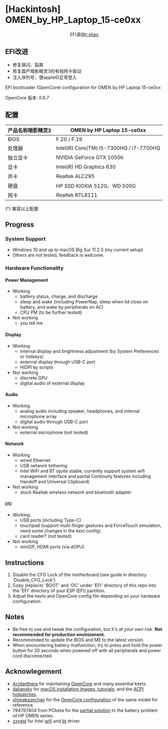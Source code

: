 # [Hackintosh] OMEN_by_HP_Laptop_15-ce0xx
<p><center>EFI源自<a href="https://github.com/t-shao">t-shao</a></center></p>

## EFI改进
- 修复屏闪、裂屏
- 修复国产暗影精灵3的有线网卡驱动
- 注入序列号，使appleID正常登入

EFI bootloader (OpenCore) configuration for OMEN by HP Laptop 15-ce0xx


OpenCore 版本: 0.6.7

## 配置
| 产品名称暗影精灵3 | OMEN by HP Laptop 15-ce0xx                |
| ----------------- | ----------------------------------------- |
| BIOS              | F.20 / F.19                               |
| 处理器            | Intel(R) Core(TM) i5-7300HQ / i7-7700HQ   |
| 独立显卡          | NVIDIA GeForce GTX 1050ti                 |
| 显卡              | Intel(R) HD Graphics 630                  |
| 声卡              | Realtek ALC295                            |
| 硬盘              | HP SSD KIOXIA 512G、WD 500G               |
| 网卡              | Realtek RTL8111                           |

(*) 兼容以上配置

## Progress
### System Support
- Windows 10 and up to macOS Big Sur 11.2.3 (my current setup)
- Others are not tested, feedback is welcome.

### Hardware Functionality
#### Power Management
- Working
    - battery status, charge, and discharge
    - sleep and wake (including PowerNap, sleep when lid close on battery, and wake by peripherals on AC)
    - CPU PM (to be further tested)
- Not working
    - you tell me

#### Display
- Working
    - internal display and brightness adjustment (by System Preferences or hotkeys)
    - external display through USB-C port
    - HiDPI by scripts
- Nor working
    - discrete GPU
    - digital audio of external display

#### Audio
- Working
    - analog audio including speaker, headphones, and internal microphone array
    - digital audio through USB-C port
- Not working
    - external microphone (not tested)

#### Network
- Working
    - wired Ethernet
    - USB network tethering
    - Intel WiFi and BT (quite stable, currently support system wifi management interface and partial Continuity features including Handoff and Universal Clipboard)
- Not working
    - stock Realtek wireless network and bluetooth adapter

#### I/O
- Working
    - USB ports (including Type-C)
    - touchpad (support multi-finger gestures and ForceTouch simulation, need some changes in the kext config)
    - card reader? (not tested)
- Not working
    - miniDP, HDMI ports (via dGPU)

## Instructions
1. Disable the CFG Lock of the motherboard (see guide in directory 'Disable_CFG_Lock')
2. Copy (replace) 'BOOT' and 'OC' under 'EFI' directory of this repo into the 'EFI' directory of your ESP (EFI) partition.
3. Adjust the kexts and OpenCore config file depending on your hardware configuration.

## Notes
- Be free to use and tweak the configuration, but it's *at your own risk*. **Not recommended for production environment.**
- Recommended to update the BIOS and ME to the latest version.
- When encountering battery malfunction, try to press and hold the power button for 20 seconds when powered off with all peripherals and power cord disconnected.

## Acknowlegement
- [Acidanthera](https://github.com/acidanthera) for maintaining [OpenCore](https://github.com/acidanthera/OpenCorePkg) and many essential kexts.
- [daliansky](https://github.com/daliansky) for [macOS installation images, tutorials](https://blog.daliansky.net/), and the [ACPI hotpatches](https://github.com/daliansky/OC-little).
- [shimakazechan](https://github.com/shimakazechan) for the [OpenCore configuration](https://github.com/shimakazechan/OMEN-by-HP-3-Hackintosh) of the same model for reference.
- 794767404 from PCbeta for the [partial solution](http://bbs.pcbeta.com/viewthread-1702113-1-1.html) to the battery problem of HP OMEN series.
- [zxystd](https://github.com/zxystd) for Intel [wifi](https://github.com/zxystd/itlwm) and [bt](https://github.com/zxystd/IntelBluetoothFirmware) driver.
